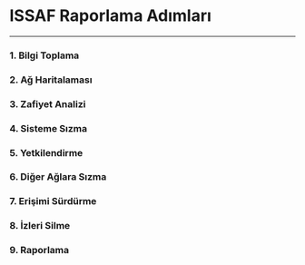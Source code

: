 # ISSAF Raporlama Adımları
---
### 1. Bilgi Toplama
### 2. Ağ Haritalaması
### 3. Zafiyet Analizi
### 4. Sisteme Sızma
### 5. Yetkilendirme
### 6. Diğer Ağlara Sızma
### 7. Erişimi Sürdürme
### 8. İzleri Silme
### 9. Raporlama
